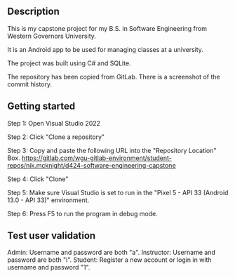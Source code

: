 ## Description

This is my capstone project for my B.S. in Software Engineering from Western Governors University.

It is an Android app to be used for managing classes at a university.

The project was built using C# and SQLite.

The repository has been copied from GitLab. There is a screenshot of the commit history.

## Getting started

Step 1: Open Visual Studio 2022

Step 2: Click "Clone a repository"

Step 3: Copy and paste the following URL into the "Repository Location" Box.
https://gitlab.com/wgu-gitlab-environment/student-repos/nik.mcknight/d424-software-engineering-capstone

Step 4: Click "Clone"

Step 5: Make sure Visual Studio is set to run in the "Pixel 5 - API 33 (Android 13.0 - API 33)" environment.

Step 6: Press F5 to run the program in debug mode.

## Test user validation

Admin: Username and password are both "a".
Instructor: Username and password are both "i".
Student: Register a new account or login in with username and password "1".
